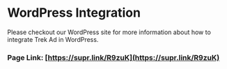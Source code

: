 # WordPress Integration

Please checkout our WordPress site for more information about how to integrate Trek Ad in WordPress.

### Page Link: [https://supr.link/R9zuK](https://supr.link/R9zuK)
